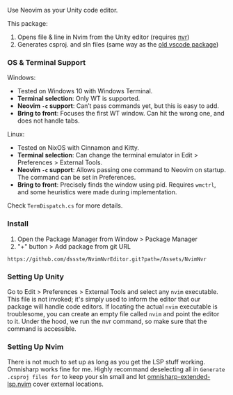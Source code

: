 Use Neovim as your Unity code editor.

This package:
1. Opens file & line in Nvim from the Unity editor (requires [nvr](https://github.com/mhinz/neovim-remote))
2. Generates csproj. and sln files (same way as the [old vscode package](https://github.com/Unity-Technologies/com.unity.ide.vscode))

### OS & Terminal Support
Windows:
- Tested on Windows 10 with Windows Terminal.
- **Terminal selection**: Only WT is supported.
- **Neovim ```-c``` support**: Can’t pass commands yet, but this is easy to add.
- **Bring to front**: Focuses the first WT window. Can hit the wrong one, and does not handle tabs.

Linux:
- Tested on NixOS with Cinnamon and Kitty.
- **Terminal selection**: Can change the terminal emulator in Edit > Preferences > External Tools.
- **Neovim ```-c``` support**: Allows passing one command to Neovim on startup. The command can be set in Preferences.
- **Bring to front**: Precisely finds the window using pid. Requires ```wmctrl```, and some heuristics were made during implementation.

Check ```TermDispatch.cs``` for more details.

### Install
1. Open the Package Manager from Window > Package Manager
2. "+" button > Add package from git URL
```
https://github.com/dssste/NvimNvrEditor.git?path=/Assets/NvimNvr
```

### Setting Up Unity
Go to Edit > Preferences > External Tools and select any ```nvim``` executable. This file is not invoked; it's simply used to inform the editor that our package will handle code editors. If locating the actual ```nvim``` executable is troublesome, you can create an empty file called ```nvim``` and point the editor to it. Under the hood, we run the nvr command, so make sure that the command is accessible.

### Setting Up Nvim
There is not much to set up as long as you get the LSP stuff working. Omnisharp works fine for me. Highly recommand deselecting all in ```Generate .csproj files for``` to keep your sln small and let [omnisharp-extended-lsp.nvim](https://github.com/Hoffs/omnisharp-extended-lsp.nvim) cover external locations.
